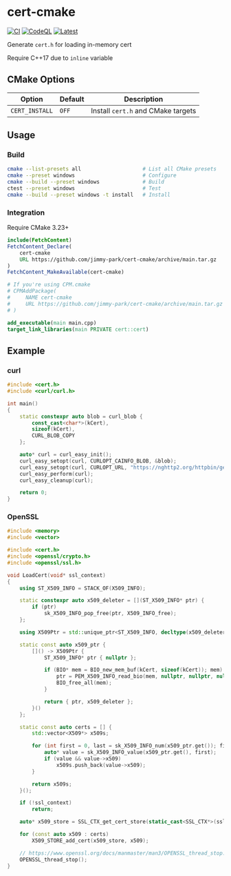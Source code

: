 # cert-cmake

[![CI](https://github.com/jimmy-park/cert-cmake/actions/workflows/ci.yaml/badge.svg)](https://github.com/jimmy-park/cert-cmake/actions/workflows/ci.yaml)
[![CodeQL](https://github.com/jimmy-park/cert-cmake/actions/workflows/codeql.yaml/badge.svg)](https://github.com/jimmy-park/cert-cmake/actions/workflows/codeql.yaml)
[![Latest](https://github.com/jimmy-park/cert-cmake/actions/workflows/latest.yaml/badge.svg)](https://github.com/jimmy-park/cert-cmake/actions/workflows/latest.yaml)

Generate `cert.h` for loading in-memory cert

Require C++17 due to `inline` variable

## CMake Options

| Option         | Default | Description                        |
| ---            | ---     | ---                                |
| `CERT_INSTALL` | `OFF`   | Install `cert.h` and CMake targets |

## Usage

### Build

```sh
cmake --list-presets all                    # List all CMake presets
cmake --preset windows                      # Configure
cmake --build --preset windows              # Build
ctest --preset windows                      # Test
cmake --build --preset windows -t install   # Install
```

### Integration

Require CMake 3.23+

```CMake
include(FetchContent)
FetchContent_Declare(
    cert-cmake
    URL https://github.com/jimmy-park/cert-cmake/archive/main.tar.gz
)
FetchContent_MakeAvailable(cert-cmake)

# If you're using CPM.cmake
# CPMAddPackage(
#     NAME cert-cmake
#     URL https://github.com/jimmy-park/cert-cmake/archive/main.tar.gz
# )

add_executable(main main.cpp)
target_link_libraries(main PRIVATE cert::cert)
```

## Example

### curl

```cpp
#include <cert.h>
#include <curl/curl.h>

int main()
{
    static constexpr auto blob = curl_blob {
        const_cast<char*>(kCert),
        sizeof(kCert),
        CURL_BLOB_COPY
    };

    auto* curl = curl_easy_init();
    curl_easy_setopt(curl, CURLOPT_CAINFO_BLOB, &blob);
    curl_easy_setopt(curl, CURLOPT_URL, "https://nghttp2.org/httpbin/get");
    curl_easy_perform(curl);
    curl_easy_cleanup(curl);

    return 0;
}
```

### OpenSSL

```cpp
#include <memory>
#include <vector>

#include <cert.h>
#include <openssl/crypto.h>
#include <openssl/ssl.h>

void LoadCert(void* ssl_context)
{
    using ST_X509_INFO = STACK_OF(X509_INFO);

    static constexpr auto x509_deleter = [](ST_X509_INFO* ptr) {
        if (ptr)
            sk_X509_INFO_pop_free(ptr, X509_INFO_free);
    };

    using X509Ptr = std::unique_ptr<ST_X509_INFO, decltype(x509_deleter)>;

    static const auto x509_ptr {
        []() -> X509Ptr {
            ST_X509_INFO* ptr { nullptr };

            if (BIO* mem = BIO_new_mem_buf(kCert, sizeof(kCert)); mem) {
                ptr = PEM_X509_INFO_read_bio(mem, nullptr, nullptr, nullptr);
                BIO_free_all(mem);
            }

            return { ptr, x509_deleter };
        }()
    };

    static const auto certs = [] {
        std::vector<X509*> x509s;

        for (int first = 0, last = sk_X509_INFO_num(x509_ptr.get()); first < last; ++first) {
            auto* value = sk_X509_INFO_value(x509_ptr.get(), first);
            if (value && value->x509)
                x509s.push_back(value->x509);
        }

        return x509s;
    }();

    if (!ssl_context)
        return;

    auto* x509_store = SSL_CTX_get_cert_store(static_cast<SSL_CTX*>(ssl_context));

    for (const auto x509 : certs)
        X509_STORE_add_cert(x509_store, x509);

    // https://www.openssl.org/docs/manmaster/man3/OPENSSL_thread_stop.html
    OPENSSL_thread_stop();
}
```
